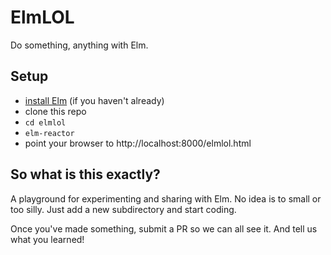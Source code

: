 # ElmLOL

Do something, anything with Elm.

## Setup

  * [install Elm](https://guide.elm-lang.org/get_started.html) (if you haven't already)
  * clone this repo
  * `cd elmlol`
  * `elm-reactor`
  * point your browser to http://localhost:8000/elmlol.html

## So what is this exactly?

A playground for experimenting and sharing with Elm. No idea is to small or too silly. Just add a new subdirectory and start coding.

Once you've made something, submit a PR so we can all see it. And tell us what you learned!

